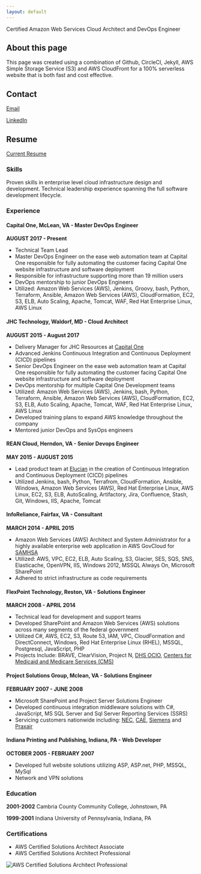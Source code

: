 ```yaml
---
layout: default
---
```


Certified Amazon Web Services Cloud Architect and DevOps Engineer

## About this page
This page was created using a combination of Github, CircleCI, Jekyll, AWS Simple Storage Service (S3) and AWS CloudFront for a 100% serverless website that is both fast and cost effective.

## Contact
[Email](mailto:bpshoe@gmail.com)

[LinkedIn](https://www.linkedin.com/in/brian-shoemaker)

## Resume

[Current Resume](https://docs.google.com/document/d/1QKNL6OusF-v9OqVei55gck75d98voe8p67W_h-xybVk/edit?usp=sharing)

### Skills
Proven skills in enterprise level cloud infrastructure design and development. Technical leadership experience spanning the full software development lifecycle.

### Experience

#### Capital One, McLean, VA - Master DevOps Engineer

**AUGUST 2017 - Present**

* Technical Team Lead 
* Master DevOps Engineer on the  ease web automation team at Capital One responsible for fully automating the customer facing Capital One website infrastructure and software deployment
* Responsible for infrastructure supporting more than 19 million users 
* DevOps mentorship to junior DevOps Engineers 
* Utilized: Amazon Web Services (AWS), Jenkins, Groovy, bash, Python, Terraform, Ansible, Amazon Web Services (AWS), CloudFormation, EC2, S3, ELB, Auto Scaling, Apache, Tomcat, WAF, Red Hat Enterprise Linux, AWS Linux

#### JHC Technology, Waldorf, MD - Cloud Architect

**AUGUST 2015 - August 2017**

* Delivery Manager for JHC Resources at [Capital One](https://www.capitalone.com/)
* Advanced Jenkins Continuous Integration and Continuous Deployment (CICD) pipelines
* Senior DevOps Engineer on the  ease web automation team at Capital One responsible for fully automating the customer facing Capital One website infrastructure and software deployment
* DevOps mentorship for multiple Capital One Development teams
* Utilized: Amazon Web Services (AWS), Jenkins, bash, Python, Terraform, Ansible, Amazon Web Services (AWS), CloudFormation, EC2, S3, ELB, Auto Scaling, Apache, Tomcat, WAF, Red Hat Enterprise Linux, AWS Linux
* Developed training plans to expand AWS knowledge throughout the company
* Mentored junior DevOps and SysOps engineers

#### REAN Cloud, Herndon, VA - Senior Devops Engineer

**MAY 2015 - AUGUST 2015**

* Lead product team at [Elucian](http://www.ellucian.com/) in the creation of Continuous Integration and Continuous Deployment (CICD) pipelines
* Utilized Jenkins, bash, Python,  Terrafrom, CloudFormation, Ansible, Windows, Amazon Web Services (AWS), Red Hat Enterprise Linux, AWS Linux, EC2, S3, ELB, AutoScaling, Artifactory, Jira, Confluence, Stash, Git, Windows, IIS, Apache, Tomcat 

#### InfoReliance, Fairfax, VA - Consultant

**MARCH 2014 - APRIL 2015**

* Amazon Web Services (AWS) Architect and System Administrator for a highly available enterprise web application in AWS GovCloud for [SAMHSA](http://www.samhsa.gov/)
* Utilized: AWS, VPC, EC2, ELB, Auto Scaling, S3, Glacier, SES, SQS, SNS, Elasticache, OpenVPN, IIS, Windows 2012, MSSQL Always On, Microsoft SharePoint
* Adhered to strict infrastructure as  code requirements

#### FlexPoint Technology, Reston, VA - Solutions Engineer

**MARCH 2008 - APRIL 2014**

* Technical lead for development and support teams
* Developed SharePoint and Amazon Web Services (AWS) solutions across many segments of the federal government
* Utilized C#, AWS, EC2, S3, Route 53, IAM, VPC, CloudFormation and DirectConnect, Windows, Red Hat Enterprise Linux (RHEL), MSSQL, Postgresql, JavaScript, PHP
* Projects Include: BRAVE, ClearVision, Project N, [DHS OCIO](https://www.dhs.gov/organization/ocio-office-chief-information-officer), [Centers for Medicaid and Medicare Services (CMS)](https://www.cms.gov/)

#### Project Solutions Group, Mclean, VA - Solutions Engineer

**FEBRUARY  2007 - JUNE 2008**

* Microsoft SharePoint and Project Server Solutions Engineer
* Developed continuous integration  middleware solutions with C#, JavaScript, MS SQL Server and Sql Server Reporting Services (SSRS)
* Servicing customers nationwide including: [NEC](http://www.necdisplay.com/), [CAE](http://www.cae.com/), [Siemens](https://www.siemens.com/global/en/home.html) and [Praxair](http://www.praxair.com/)

#### Indiana Printing and Publishing, Indiana, PA - Web Developer

**OCTOBER 2005 - FEBRUARY 2007**

* Developed full website solutions utilizing ASP, ASP.net, PHP, MSSQL, MySql
* Network and VPN solutions

### Education

**2001-2002** Cambria County Community College, Johnstown, PA

**1999-2001** Indiana University of Pennsylvania, Indiana, PA

### Certifications

* AWS Certified Solutions Architect Associate
* AWS Certified Solutions Architect Professional

![AWS Certified Solutions Architect Professional](https://bpshoe.com/procert.png)

<script>
  (function(i,s,o,g,r,a,m){i['GoogleAnalyticsObject']=r;i[r]=i[r]||function(){
  (i[r].q=i[r].q||[]).push(arguments)},i[r].l=1*new Date();a=s.createElement(o),
  m=s.getElementsByTagName(o)[0];a.async=1;a.src=g;m.parentNode.insertBefore(a,m)
  })(window,document,'script','https://www.google-analytics.com/analytics.js','ga');

  ga('create', 'UA-82917409-1', 'auto');
  ga('send', 'pageview');

</script>
